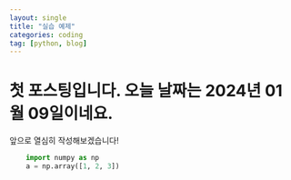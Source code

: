 ```yaml
---
layout: single
title: "실습 예제"
categories: coding
tag: [python, blog]
---
```


# 첫 포스팅입니다. 오늘 날짜는 2024년 01월 09일이네요.

앞으로 열심히 작성해보겠습니다!

```python
    import numpy as np
    a = np.array([1, 2, 3])
```
